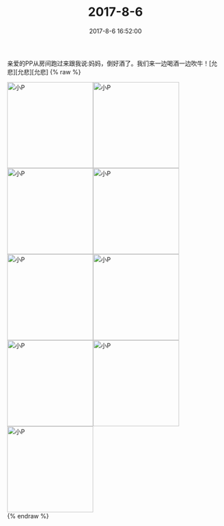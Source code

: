 ﻿---
title: "2017-8-6"
date: 2017-8-6 16:52:00
tags: 文字
categories: 妈妈
---
亲爱的PP从房间跑过来跟我说:妈妈，倒好酒了。我们来一边喝酒一边吹牛！[允悲][允悲][允悲]
{% raw %}
<div style="width:500 px">
<div style="float:left; width:100 px"><img src="/images/微信图片_20171012165524.jpg" width="200" alt="小P"></div>
<div style="float:left; width:100 px"><img src="/images/微信图片_20171012165533.jpg" width="200" alt="小P"></div>
<div style="float:left; width:100 px"><img src="/images/微信图片_20171012165542.jpg" width="200" alt="小P"></div>
<div style="float:left; width:100 px"><img src="/images/微信图片_20171012165550.jpg" width="200" alt="小P"></div>
<div style="float:left; width:100 px"><img src="/images/微信图片_20171012165600.jpg" width="200" alt="小P"></div>
<div style="float:left; width:100 px"><img src="/images/微信图片_20171012165609.jpg" width="200" alt="小P"></div>
<div style="float:left; width:100 px"><img src="/images/微信图片_20171012165619.jpg" width="200" alt="小P"></div>
<div style="float:left; width:100 px"><img src="/images/微信图片_20171012165628.jpg" width="200" alt="小P"></div>
<div style="float:left; width:100 px"><img src="/images/微信图片_20171012165636.jpg" width="200" alt="小P"></div>
<div style="clear:both"></div>
</div>
{% endraw %}